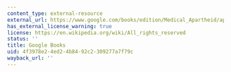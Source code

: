 ```yaml
---
content_type: external-resource
external_url: https://www.google.com/books/edition/Medical_Apartheid/apGhwRt6A7QC?hl=en&gbpv=1
has_external_license_warning: true
license: https://en.wikipedia.org/wiki/All_rights_reserved
status: ''
title: Google Books
uid: 4f3978e2-4ed2-4b84-92c2-309277a7f79c
wayback_url: ''
---
```


